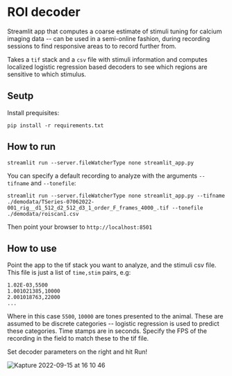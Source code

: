 # ROI decoder

Streamlit app that computes a coarse estimate of stimuli tuning for calcium imaging data -- can be used in a semi-online fashion, during recording sessions to find responsive areas to to record further from. 

Takes a `tif` stack and a `csv` file with stimuli information and computes localized logistic regression based decoders to see which regions are sensitive to which stimulus.

## Seutp

Install prequisites:
```
pip install -r requirements.txt
```

## How to run

```
streamlit run --server.fileWatcherType none streamlit_app.py
```

You can specify a default recording to analyze with the arguments `--tifname` and `--tonefile`:
```
streamlit run --server.fileWatcherType none streamlit_app.py --tifname ./demodata/TSeries-07062022-001_rig__d1_512_d2_512_d3_1_order_F_frames_4000_.tif --tonefile ./demodata/roiscan1.csv
```

Then point your browser to `http://localhost:8501`

## How to use

Point the app to the tif stack you want to analyze, and the stimuli csv file. This file is just a list of `time,stim` pairs, e.g:
```
1.02E-03,5500
1.001021385,10000
2.001018763,22000
...
```
Where in this case `5500`, `10000` are tones presented to the animal. These are assumed to be discrete categories -- logistic regression is used to predict these categories. Time stamps are in seconds. Specify the FPS of the recording in the field to match these to the tif file.

Set decoder parameters on the right and hit Run!
 
![Kapture 2022-09-15 at 16 10 46](https://user-images.githubusercontent.com/7505975/190511929-08b0d2c5-4910-462d-bffa-ff2aa23d949f.gif)
